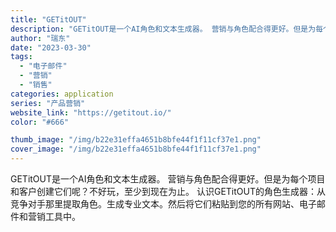 ```yaml
---
title: "GETitOUT"
description: "GETitOUT是一个AI角色和文本生成器。 营销与角色配合得更好。但是为每个项目和客户创建它们呢？不好玩，至少到现在为"
author: "瑞东"
date: "2023-03-30"
tags:
  - "电子邮件"
  - "营销"
  - "销售"
categories: application
series: "产品营销"
website_link: "https://getitout.io/"
color: "#666"

thumb_image: "/img/b22e31effa4651b8bfe44f1f11cf37e1.png"
cover_image: "/img/b22e31effa4651b8bfe44f1f11cf37e1.png"
---
```


GETitOUT是一个AI角色和文本生成器。 营销与角色配合得更好。但是为每个项目和客户创建它们呢？不好玩，至少到现在为止。 认识GETitOUT的角色生成器：从竞争对手那里提取角色。生成专业文本。然后将它们粘贴到您的所有网站、电子邮件和营销工具中。